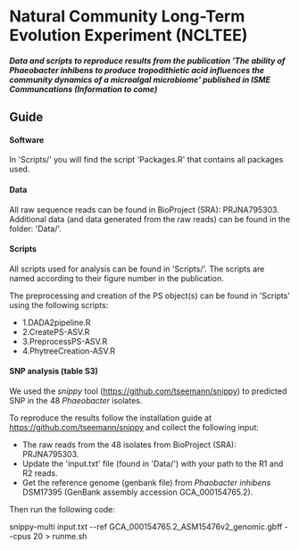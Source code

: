 # Natural Community Long-Term Evolution Experiment (NCLTEE)

 ##### Data and scripts to reproduce results from the publication 'The ability of <i>Phaeobacter inhibens </i> to produce tropodithietic acid influences the community dynamics of a microalgal microbiome' published in ISME Communcations (Information to come)
 
 ## Guide
 
 #### Software
 In 'Scripts/' you will find the script 'Packages.R' that contains all packages used.
 
 #### Data

  All raw sequence reads can be found in BioProject (SRA): PRJNA795303. Additional data (and data generated from the raw reads) can be found in the folder: 'Data/'.
 
 #### Scripts
 All scripts used for analysis can be found in 'Scripts/'. The scripts are named according to their figure number in the publication.

The preprocessing and creation of the PS object(s) can be found in 'Scripts' using the following scripts:
 
 - 1.DADA2pipeline.R
 - 2.CreatePS-ASV.R
 - 3.PreprocessPS-ASV.R
 - 4.PhytreeCreation-ASV.R
 
  #### SNP analysis (table S3)
  
  We used the <i>snippy</i> tool (https://github.com/tseemann/snippy) to predicted SNP in the 48 <i>Phaeobacter</i> isolates. 
  
  To reproduce the results follow the installation guide at https://github.com/tseemann/snippy and collect the following input:
  - The raw reads from the 48 isolates from BioProject (SRA): PRJNA795303. 
  - Update the 'input.txt' file (found in 'Data/') with your path to the R1 and R2 reads. 
  - Get the reference genome (genbank file) from <i>Phaobacter inhibens </i> DSM17395 (GenBank assembly accession GCA_000154765.2).
  
  Then run the following code:

snippy-multi input.txt --ref GCA_000154765.2_ASM15476v2_genomic.gbff --cpus 20 > runme.sh
 
